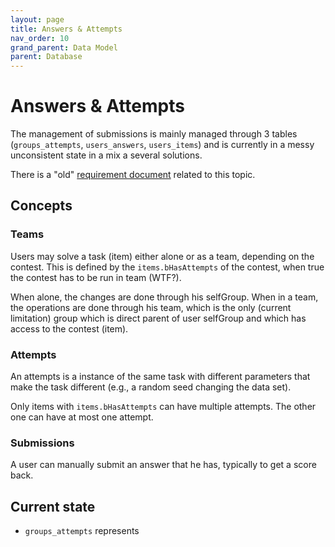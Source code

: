 ```yaml
---
layout: page
title: Answers & Attempts
nav_order: 10
grand_parent: Data Model
parent: Database
---
```


# Answers & Attempts

The management of submissions is mainly managed through 3 tables (`groups_attempts`, `users_answers`, `users_items`) and is currently in a messy unconsistent state in a mix a several solutions.

There is a "old" [requirement document](https://docs.google.com/document/d/19B-Bsab8ZaR72nhXIc8Tg6gvUX25C1HNu-BmctEQjdw/edit?usp=sharing) related to this topic.

## Concepts

### Teams
Users may solve a task (item) either alone or as a team, depending on the contest. This is defined by the `items.bHasAttempts` of the contest, when true the contest has to be run in team (WTF?).

When alone, the changes are done through his selfGroup. When in a team, the operations are done through his team, which is the only (current limitation) group which is direct parent of user selfGroup and which has access to the contest (item).

### Attempts

An attempts is a instance of the same task with different parameters that make the task different (e.g., a random seed changing the data set).

Only items with `items.bHasAttempts` can have multiple attempts. The other one can have at most one attempt.

### Submissions

A user can manually submit an answer that he has, typically to get a score back.

## Current state

* `groups_attempts` represents



